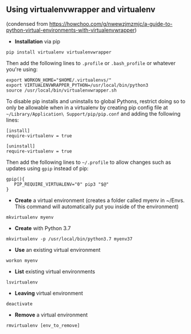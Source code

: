 
## Using virtualenvwrapper and virtualenv 
(condensed from https://howchoo.com/g/nwewzjmzmjc/a-guide-to-python-virtual-environments-with-virtualenvwrapper)

 - **Installation** via pip

```pip install virtualenv virtualenvwrapper```

Then add the following lines to `.profile` or `.bash_profile` or whatever you're using:

```
export WORKON_HOME="$HOME/.virtualenvs/"
export VIRTUALENVWRAPPER_PYTHON=/usr/local/bin/python3
source /usr/local/bin/virtualenvwrapper.sh
```

To disable pip installs and uninstalls to global Pythons, restrict doing so to only be allowable when in a virtualenv by creating pip config file at `~/Library/Application\ Support/pip/pip.conf` and adding the following lines:

```
[install]
require-virtualenv = true

[uninstall]
require-virtualenv = true
```

Then add the following lines to `~/.profile` to allow changes such as updates using `gpip` instead of pip:

```
gpip(){
   PIP_REQUIRE_VIRTUALENV="0" pip3 "$@"
}
```

 - **Create** a virtual environment (creates a folder called myenv in ~/Envs. This command will automatically put you inside of the environment)

```mkvirtualenv myenv```


 - **Create** with Python 3.7

```mkvirtualenv -p /usr/local/bin/python3.7 myenv37```


 - **Use** an existing virtual environment

```workon myenv```


 - **List** existing virtual environments

```lsvirtualenv```


 - **Leaving** virtual environment

```deactivate```


 - **Remove** a virtual environment

```rmvirtualenv [env_to_remove]```

